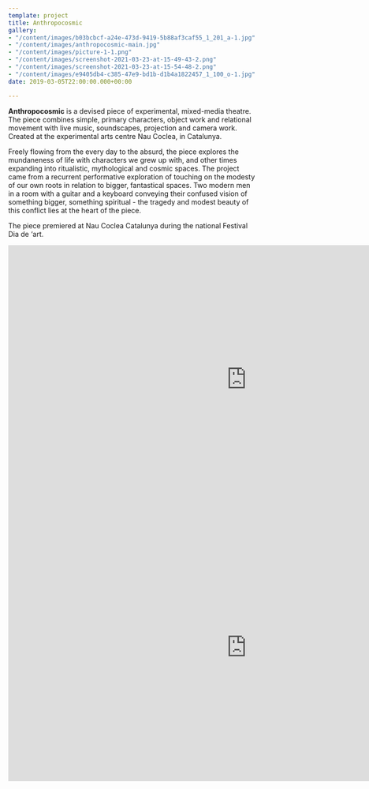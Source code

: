 ```yaml
---
template: project
title: Anthropocosmic
gallery:
- "/content/images/b03bcbcf-a24e-473d-9419-5b88af3caf55_1_201_a-1.jpg"
- "/content/images/anthropocosmic-main.jpg"
- "/content/images/picture-1-1.png"
- "/content/images/screenshot-2021-03-23-at-15-49-43-2.png"
- "/content/images/screenshot-2021-03-23-at-15-54-48-2.png"
- "/content/images/e9405db4-c385-47e9-bd1b-d1b4a1822457_1_100_o-1.jpg"
date: 2019-03-05T22:00:00.000+00:00

---
```

**Anthropocosmic** is a devised piece of experimental, mixed-media theatre. The piece combines simple, primary characters, object work and relational movement with live music, soundscapes, projection and camera work. Created at the experimental arts centre Nau Coclea, in Catalunya.

Freely flowing from the every day to the absurd, the piece explores the mundaneness of life with characters we grew up with, and other times expanding into ritualistic, mythological and cosmic spaces. The project came from a recurrent performative exploration of touching on the modesty of our own roots in relation to bigger, fantastical spaces. Two modern men in a room with a guitar and a keyboard conveying their confused vision of something bigger, something spiritual - the tragedy and modest beauty of this conflict lies at the heart of the piece.

The piece premiered at Nau Coclea Catalunya during the national Festival Dia de ‘art.

<iframe width="966" height="543" src="https://www.youtube.com/embed/VYB5gnQmrR4" frameborder="0" allow="accelerometer; autoplay; clipboard-write; encrypted-media; gyroscope; picture-in-picture" allowfullscreen></iframe>

<iframe width="966" height="543" src="https://www.youtube.com/embed/rnRMLaGzrtA" frameborder="0" allow="accelerometer; autoplay; clipboard-write; encrypted-media; gyroscope; picture-in-picture" allowfullscreen></iframe>